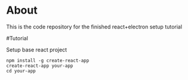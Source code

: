 # About
This is the code repository for the finished react+electron setup tutorial

#Tutorial

Setup base react project

```
npm install -g create-react-app
create-react-app your-app
cd your-app
```
